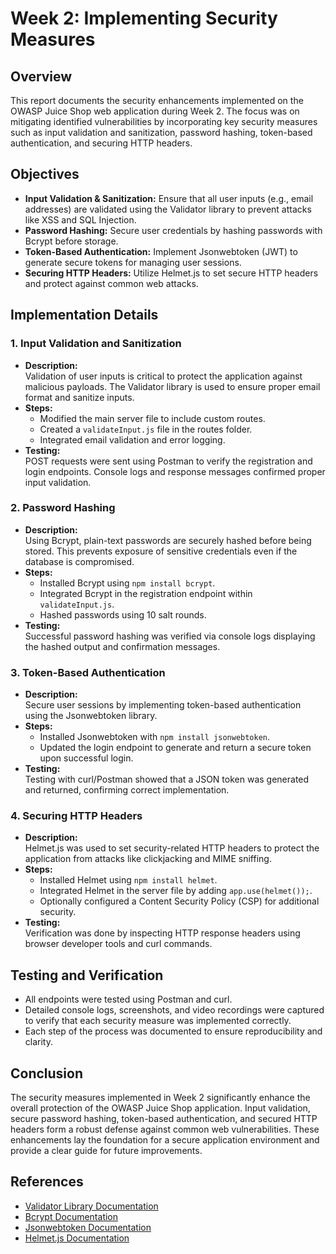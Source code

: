 # Week 2: Implementing Security Measures

## Overview
This report documents the security enhancements implemented on the OWASP Juice Shop web application during Week 2. The focus was on mitigating identified vulnerabilities by incorporating key security measures such as input validation and sanitization, password hashing, token-based authentication, and securing HTTP headers.

## Objectives
- **Input Validation & Sanitization:** Ensure that all user inputs (e.g., email addresses) are validated using the Validator library to prevent attacks like XSS and SQL Injection.
- **Password Hashing:** Secure user credentials by hashing passwords with Bcrypt before storage.
- **Token-Based Authentication:** Implement Jsonwebtoken (JWT) to generate secure tokens for managing user sessions.
- **Securing HTTP Headers:** Utilize Helmet.js to set secure HTTP headers and protect against common web attacks.

## Implementation Details

### 1. Input Validation and Sanitization
- **Description:**  
  Validation of user inputs is critical to protect the application against malicious payloads. The Validator library is used to ensure proper email format and sanitize inputs.
- **Steps:**
  - Modified the main server file to include custom routes.
  - Created a `validateInput.js` file in the routes folder.
  - Integrated email validation and error logging.
- **Testing:**  
  POST requests were sent using Postman to verify the registration and login endpoints. Console logs and response messages confirmed proper input validation.

### 2. Password Hashing
- **Description:**  
  Using Bcrypt, plain-text passwords are securely hashed before being stored. This prevents exposure of sensitive credentials even if the database is compromised.
- **Steps:**
  - Installed Bcrypt using `npm install bcrypt`.
  - Integrated Bcrypt in the registration endpoint within `validateInput.js`.
  - Hashed passwords using 10 salt rounds.
- **Testing:**  
  Successful password hashing was verified via console logs displaying the hashed output and confirmation messages.

### 3. Token-Based Authentication
- **Description:**  
  Secure user sessions by implementing token-based authentication using the Jsonwebtoken library.
- **Steps:**
  - Installed Jsonwebtoken with `npm install jsonwebtoken`.
  - Updated the login endpoint to generate and return a secure token upon successful login.
- **Testing:**  
  Testing with curl/Postman showed that a JSON token was generated and returned, confirming correct implementation.

### 4. Securing HTTP Headers
- **Description:**  
  Helmet.js was used to set security-related HTTP headers to protect the application from attacks like clickjacking and MIME sniffing.
- **Steps:**
  - Installed Helmet using `npm install helmet`.
  - Integrated Helmet in the server file by adding `app.use(helmet());`.
  - Optionally configured a Content Security Policy (CSP) for additional security.
- **Testing:**  
  Verification was done by inspecting HTTP response headers using browser developer tools and curl commands.

## Testing and Verification
- All endpoints were tested using Postman and curl.
- Detailed console logs, screenshots, and video recordings were captured to verify that each security measure was implemented correctly.
- Each step of the process was documented to ensure reproducibility and clarity.

## Conclusion
The security measures implemented in Week 2 significantly enhance the overall protection of the OWASP Juice Shop application. Input validation, secure password hashing, token-based authentication, and secured HTTP headers form a robust defense against common web vulnerabilities. These enhancements lay the foundation for a secure application environment and provide a clear guide for future improvements.

## References
- [Validator Library Documentation](https://www.npmjs.com/package/validator)
- [Bcrypt Documentation](https://www.npmjs.com/package/bcrypt)
- [Jsonwebtoken Documentation](https://www.npmjs.com/package/jsonwebtoken)
- [Helmet.js Documentation](https://helmetjs.github.io/)


